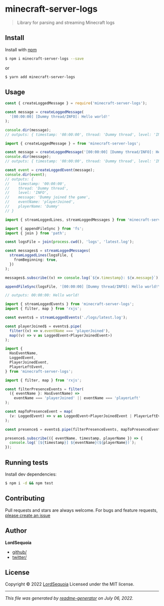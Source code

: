 # minecraft-server-logs

> Library for parsing and streaming Minecraft logs

## Install

Install with [npm](https://www.npmjs.com/)

```sh
$ npm i minecraft-server-logs --save
```

or

```sh
$ yarn add minecraft-server-logs
```

## Usage

```js
const { createLoggedMessage } = require('minecraft-server-logs');

const message = createLoggedMessage(
  '[00:00:00] [Dummy thread/INFO]: Hello world!'
);

console.dir(message);
// outputs: { timestamp: '00:00:00', thread: 'Dummy thread', level: 'INFO', message: 'Hello world!'}
```

```ts
import { createLoggedMessage } = from 'minecraft-server-logs';

const message = createLoggedMessage('[00:00:00] [Dummy thread/INFO]: Hello world!');
console.dir(message);
// outputs: { timestamp: '00:00:00', thread: 'Dummy thread', level: 'INFO', message: 'Hello world!'}

const event = createLoggedEvent(message);
console.dir(event);
// outputs: {
//    timestamp: '00:00:00',
//    thread: 'Dummy thread',
//    level: 'INFO',
//    message: 'Dummy joined the game',
//    eventName: 'playerJoined',
//    playerName: 'Dummy'
// }
```

```ts
import { streamLoggedLines, streamLoggedMessages } from 'minecraft-server-logs';

import { appendFileSync } from 'fs';
import { join } from 'path';

const logsFile = join(process.cwd(), 'logs', 'latest.log');

const messages$ = streamLoggedMessages(
  streamLoggedLines(logsFile, {
    fromBeginning: true,
  })
);

messages$.subscribe((v) => console.log(`${v.timestamp}: ${v.message}`));

appendFileSync(logsFile, '[00:00:00] [Dummy thread/INFO]: Hello world!\n');

// outputs: 00:00:00: Hello world!
```

```ts
import { streamLoggedEvents } from 'minecraft-server-logs';
import { filter, map } from 'rxjs';

const events$ = streamLoggedEvents('./logs/latest.log');

const playerJoined$ = events$.pipe(
  filter((v) => v.eventName === 'playerJoined'),
  map((v) => v as LoggedEvent<PlayerJoinedEvent>)
);
```

```ts
import {
  HasEventName,
  LoggedEvent,
  PlayerJoinedEvent,
  PlayerLeftEvent,
} from 'minecraft-server-logs';

import { filter, map } from 'rxjs';

const filterPresenceEvents = filter(
  ({ eventName }: HasEventName) =>
    eventName === 'playerJoined' || eventName === 'playerLeft'
);

const mapToPresenceEvent = map(
  (v: LoggedEvent) => v as LoggedEvent<PlayerJoinedEvent | PlayerLeftEvent>
);

const presence$ = events$.pipe(filterPresenceEvents, mapToPresenceEvent);

presence$.subscribe(({ eventName, timestamp, playerName }) => {
  console.log(`[${timestamp}] ${eventName}(${playerName})`);
});
```

## Running tests

Install dev dependencies:

```sh
$ npm i -d && npm test
```

## Contributing

Pull requests and stars are always welcome. For bugs and feature requests, [please create an issue](https://github.com/lordsequoia/minecraft-server-logs/issues)

## Author

**LordSequoia**

- [github/](https://github.com/)
- [twitter/](http://twitter.com/)

## License

Copyright © 2022 [LordSequoia](https://github.com/lordsequoia)
Licensed under the MIT license.

---

_This file was generated by [readme-generator](https://github.com/jonschlinkert/readme-generator) on July 06, 2022._
